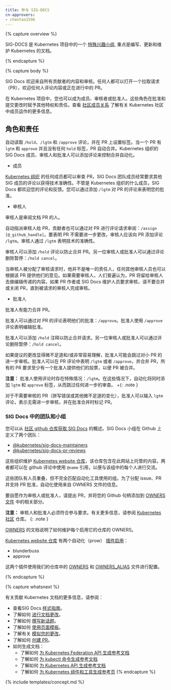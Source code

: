 ```yaml
---
title: 参与 SIG-DOCS
cn-approvers:
- chentao1596
---
```

<!--
---
title: Participating in SIG-DOCS
---
-->

{% capture overview %}

<!--
SIG-DOCS is one of the [special interest groups](https://github.com/kubernetes/community/blob/master/sig-list.md) within the Kubernetes project, focused on writing, updating, and maintaining the documentation for Kubernetes as a whole.
-->
SIG-DOCS 是 Kubernetes 项目中的一个 [特殊兴趣小组](https://github.com/kubernetes/community/blob/master/sig-list.md), 重点是编写、更新和维护 Kubernetes 的文档。

{% endcapture %}

{% capture body %}

<!--
SIG Docs welcomes content and reviews from all contributors. Anyone can open a pull request (PR), and anyone is welcome to comment on content or pull requests in progress.
-->
SIG Docs 欢迎来自所有贡献者的内容和审核。任何人都可以打开一个拉取请求（PR），欢迎任何人评论内容或正在进行中的 PR。

<!--
Within the Kubernetes project, you may also become a member, reviewer, or approver.
These roles confer additional privileges and responsibilities when it comes to approving and committing changes.
See [community-membership](https://github.com/kubernetes/community/blob/master/community-membership.md) for more information on how membership works within the Kubernetes community.
-->
在 Kubernetes 项目中，您也可以成为成员、审核者或批准人。这些角色在批准和提交更改时赋予其他特权和责任。查看 [社区成员关系](https://github.com/kubernetes/community/blob/master/community-membership.md) 了解有关 Kubernetes 社区中成员运作的更多信息。

<!--
## Roles and Responsibilities
-->
## 角色和责任

<!--
The automation reads `/hold`, `/lgtm`, and `/approve` comments and sets labels on the pull request.
When a pull request has the `lgtm` and `approve` labels without any `hold` labels, the pull request merges automatically.
Kubernetes org members, and reviewers and approvers for SIG Docs can add comments to control the merge automation.
-->
自动读取 `/hold`、`/lgtm` 和 `/approve` 评论，并在 PR 上设置标签。当一个 PR 有 `lgtm` 和 `approve` 并且没有任何 `hold` 标签，PR 自动合并。Kubernetes 组织的 SIG Docs 成员、审核人和批准人可以添加评论来控制合并自动化。

<!--
- Members
-->
- 成员

<!--
Any member of the [Kubernetes organization](https://github.com/kubernetes) can review a pull request, and SIG Docs team members frequently request reviews from members of other SIGs for technical accuracy.
SIG Docs also welcomes reviews and feedback regardless of Kubernetes org membership.
You can indicate your approval by adding a comment of `/lgtm` to a pull request.
-->
[Kubernetes 组织](https://github.com/kubernetes) 的任何成员都可以审查 PR，SIG Docs 团队成员经常要求其他 SIG 成员的评论以获得技术准确性。不管是 Kubernetes 组织的什么成员，SIG Docs 都欢迎您的评论和反馈。您可以通过添加 `/lgtm` 对 PR 的评论来表明您的批准。

<!--
- Reviewers
-->
- 审核人

<!--
Reviewers are individuals who review documentation pull requests. 
-->
审核人是审阅文档 PR 的人。

<!--
Automation assigns reviewers to pull requests, and contributors can request a review with a comment on the pull request: `/assign [@_github_handle]`.
To indicate that a pull request requires no further changes, a reviewer should add comment to the pull request `/lgtm`.
A reviewer indicates technical accuracy with a `lgtm` comment.
-->
自动指派审核人给 PR，贡献者也可以通过对 PR 进行评论请求审阅：`/assign [@_github_handle]`。要表明 PR 不需要进一步更改，审核人应该向 PR 添加评论 `/lgtm`。审核人通过 `/lgtm` 表明技术的准确性。

<!--
Reviewers can add a `/hold` comment to prevent the pull request from being merged.
Another reviewer or approver can remove a hold with the comment: `/hold cancel`.
-->
审核人可以添加 `/hold` 评论以防止合并 PR。另一位审核人或批准人可以通过评论删除暂停：`/hold cancel`。

<!--
When a reviewer is assigned a pull request to review it is not a sole responsibility, and any other reviewer may also offer their opinions on the pull request.
If a reviewer is requested, it is generally expected that the PR will be left to that reviewer to do their editorial pass on the content.
If a PR author or SIG Docs maintainer requests a review, refrain from merging or closing the PR until the requested reviewer completes their review.
-->
当审核人被分配了审核请求时，他并不是唯一的责任人，任何其他审核人员也可以根据该 PR 提供他们的意见。如果需要审核人，人们普遍认为，PR 将留给审核人去做编辑传递的内容。如果 PR 作者或 SIG Docs 维护人员要求审核，请不要合并或关闭 PR，直到被请求的审核人完成审核。

<!--
- Approvers
-->
- 批准人

<!--
Approvers have the ability to merge a PR.
-->
批准人有能力合并 PR。

<!--
Approvers can indicate their approval with a comment to the pull request: `/approve`.
An approver is indicating editorial approval with the an `/approve` comment.
-->
批准人可以通过对 PR 的评论表明他们的批准：`/approve`。批准人使用 `/approve` 评论表明编辑批准。

<!--
Approvers can add a `/hold` comment to prevent the pull request from being merged.
Another reviewer or approver can remove a hold with the comment: `/hold cancel`.
-->
批准人可以添加 `/hold` 注释以防止合并请求。另一位审核人或批准人可以通过评论删除暂停：`/hold cancel`。

<!--
Approvers may skip further reviews for small pull requests if the proposed changes appear trivial and/or well-understood.
An approver can indicate `/lgtm` or `/approve` in a PR comment to have a pull request merged, and all pull requests require at least one approver to provide their vote in order for the PR to be merged.
-->
如果提议的更改显得微不足道和/或非常容易理解，批准人可能会跳过对小 PR 的进一步审核。批准人可以在 PR 评论中表明 `/lgtm` 或者 `/approve`，并合并 PR，所有的 PR 要求至少有一个批准人提供他们的投票，以便 PR 被合并。

<!--
**Note:** There is a special case when an approver uses the comment: `/lgtm`. In these cases, the automation will add both `lgtm` and `approve` tags, skipping any further review.
-->
**注意：** 批准人使用评论时存在特殊情况：`/lgtm`。在这些情况下，自动化将同时添加 `lgtm` 和 `approve` 标签，从而跳过任何进一步的审查。
+{: .note }

<!--
For PRs that require no review (typos or otherwise trivial changes), approvers can enter an `lgtm` comment, indicating no need for further review and flagging the PR with approval to merge.
-->
对于不需要审核的 PR（拼写错误或其他微不足道的变化），批准人可以输入 `lgtm` 评论，表示无需进一步审核，并在批准合并时标记 PR。

<!--
### Teams and groups within SIG Docs
-->
### SIG Docs 中的团队和小组

<!--
You can get an overview of [SIG Docs from the community github repo](https://github.com/kubernetes/community/tree/master/sig-docs). 
The SIG Docs group defines two teams on Github:
-->
您可以从 [社区 github 仓库获取 SIG Docs](https://github.com/kubernetes/community/tree/master/sig-docs) 的概述。SIG Docs 小组在 Github 上定义了两个团队：
 - [@kubernetes/sig-docs-maintainers](https://github.com/orgs/kubernetes/teams/sig-docs-maintainers)
 - [@kubernetes/sig-docs-pr-reviews](https://github.com/orgs/kubernetes/teams/sig-docs-pr-reviews)

<!--
These groups maintain the [Kubernetes website repository](https://github.com/kubernetes/website), which houses the content hosted at this site.
Both can be referenced with their `@name` in github comments to communicate with everyone in that group.
-->
这些组织维护 [Kubernetes website 仓库](https://github.com/kubernetes/website)，该仓库包含在此网站上托管的内容。两者都可以在 github 评论中使用 `@name` 引用，以便与该组中的每个人进行交流。

<!--
These teams overlap, but do not exactly match, the groups used by the automation tooling.
For assignment of issues, pull requests, and to support PR approvals, the automation uses information from the OWNERS file.
-->
这些团队有人员重叠，但不完全匹配自动化工具使用的组。为了分配 issue、PR 并支持 PR 批准，自动化使用来自 OWNERS 文件的信息。

<!--
To volunteer as a reviewer or approver, make a pull request and add your Github handle to the relevant section in the [OWNERS file](https://github.com/kubernetes/community/blob/master/contributors/devel/owners.md).
-->
要自愿作为审核人或批准人，请提出 PR，并将您的 Github 句柄添加到 [OWNERS 文件](https://github.com/kubernetes/community/blob/master/contributors/devel/owners.md) 中的相关部分。

<!--
**Note:** Reviewers and approvers must meet requirements for participation.
For more information, see the [Kubernetes community](https://github.com/kubernetes/community/blob/master/community-membership.md#membership) repository.
-->
**注意：** 审核人和批准人必须符合参与要求。有关更多信息，请参阅 [Kubernetes 社区](https://github.com/kubernetes/community/blob/master/community-membership.md#membership) 仓库。
{: .note }

<!--
Documentation for the [OWNERS](https://github.com/kubernetes/community/blob/master/contributors/devel/owners.md) explains how to maintain OWNERS for each repository that enables it.
-->
[OWNERS](https://github.com/kubernetes/community/blob/master/contributors/devel/owners.md) 的文档说明了如何维护每个启用它的仓库的 OWNERS。

<!--
The [Kubernetes website repository](https://github.com/kubernetes/website) has two automation (prow) [plugins enabled](https://github.com/kubernetes/test-infra/blob/master/prow/plugins.yaml#L210):
- blunderbuss
- approve
-->
[Kubernetes website 仓库](https://github.com/kubernetes/website) 有两个自动化（prow） [插件启用](https://github.com/kubernetes/test-infra/blob/master/prow/plugins.yaml#L210)：
- blunderbuss
- approve

<!--
These two plugins use the [OWNERS](https://github.com/kubernetes/website/blob/master/OWNERS) and [OWNERS_ALIAS](https://github.com/kubernetes/website/blob/master/OWNERS_ALIAS) files in our repo for configuration.
-->
这两个插件使用我们的仓库中的 [OWNERS](https://github.com/kubernetes/website/blob/master/OWNERS) 和 [OWNERS_ALIAS](https://github.com/kubernetes/website/blob/master/OWNERS_ALIAS) 文件进行配置。

{% endcapture %}

{% capture whatsnext %}
<!--
For more information about contributing to the Kubernetes documentation, see:
-->
有关贡献 Kubernetes 文档的更多信息，请参阅：

<!--
* Review the SIG Docs [Style Guide](/docs/home/contribute/style-guide/).
* Learn how to [stage your documentation changes](/docs/home/contribute/stage-documentation-changes/).
* Learn about [writing a new topic](/docs/home/contribute/write-new-topic/).
* Learn about [using page templates](/docs/home/contribute/page-templates/).
* Learn about [staging your changes](/docs/home/contribute/stage-documentation-changes/).
* Learn about [creating a pull request](/docs/home/contribute/create-pull-request/).
* How to generate documentation:
  * Learn how to [generate Reference Documentation for Kubernetes Federation API](/docs/home/contribute/generated-reference/federation-api/)
  * Learn how to [generate Reference Documentation for kubectl Commands](/docs/home/contribute/generated-reference/kubectl/)
  * Learn how to [generate Reference Documentation for the Kubernetes API](/docs/home/contribute/generated-reference/kubernetes-api/)
  * Learn how to [generate Reference Pages for Kubernetes Components and Tools](/docs/home/contribute/generated-reference/kubernetes-components/)
-->
* 查看SIG Docs [样式指南](/docs/home/contribute/style-guide/)。
* 了解如何 [进行文档更改](/docs/home/contribute/stage-documentation-changes/)。
* 了解如何 [撰写新话题](/docs/home/contribute/write-new-topic/)。
* 了解如何 [使用页面模板](/docs/home/contribute/page-templates/)。
* 了解有关 [模拟您的更改](/docs/home/contribute/stage-documentation-changes/)。
* 了解如何 [创建 PR](/docs/home/contribute/create-pull-request/)。
* 如何生成文档：
  * 了解如何 [为 Kubernetes Federation API 生成参考文档](/docs/home/contribute/generated-reference/federation-api/)
  * 了解如何 [为 kubectl 命令生成参考文档](/docs/home/contribute/generated-reference/kubectl/)
  * 了解如何 [为 Kubernetes API 生成参考文档](/docs/home/contribute/generated-reference/kubernetes-api/)
  * 了解如何 [为 Kubernetes 组件和工具生成参考页](/docs/home/contribute/generated-reference/kubernetes-components/)
{% endcapture %}

{% include templates/concept.md %}
